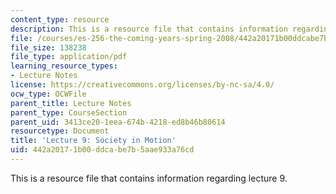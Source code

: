 ```yaml
---
content_type: resource
description: This is a resource file that contains information regarding lecture 9.
file: /courses/es-256-the-coming-years-spring-2008/442a20171b00ddcabe7b5aae933a76cd_MITES_256S08_Lec09.pdf
file_size: 138238
file_type: application/pdf
learning_resource_types:
- Lecture Notes
license: https://creativecommons.org/licenses/by-nc-sa/4.0/
ocw_type: OCWFile
parent_title: Lecture Notes
parent_type: CourseSection
parent_uid: 3413ce20-1eea-674b-4218-ed8b46b80614
resourcetype: Document
title: 'Lecture 9: Society in Motion'
uid: 442a2017-1b00-ddca-be7b-5aae933a76cd
---
```

This is a resource file that contains information regarding lecture 9.